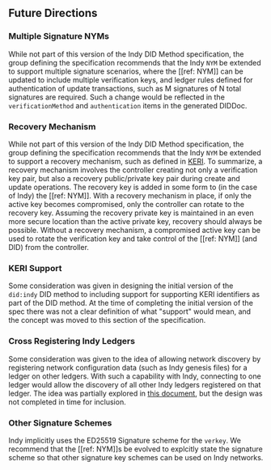 ## Future Directions

### Multiple Signature NYMs

While not part of this version of the Indy DID Method specification, the group defining the specification recommends that the Indy `NYM` be extended to support multiple signature scenarios, where the [[ref: NYM]] can be updated to include multiple verification keys, and ledger rules defined for authentication of update transactions, such as M signatures of N total signatures are required. Such a change would be reflected in the `verificationMethod` and `authentication` items in the generated DIDDoc.

### Recovery Mechanism

While not part of this version of the Indy DID Method specification, the group defining the specification recommends that the Indy `NYM` be extended to support a recovery mechanism, such as defined in [KERI](https://keri.one). To summarize, a recovery mechanism involves the controller creating not only a verification key pair, but also a recovery public/private key pair during create and update operations. The recovery key is added in some form to (in the case of Indy) the [[ref: NYM]]. With a recovery mechanism in place, if only the active key becomes compromised, only the controller can rotate to the recovery key. Assuming the recovery private key is maintained in an even more secure location than the active private key, recovery should always be possible. Without a recovery mechanism, a compromised active key can be used to rotate the verification key and take control of the [[ref: NYM]] (and DID) from the controller.

### KERI Support

Some consideration was given in designing the initial version of the `did:indy` DID method to including support for supporting KERI identifiers as part of the DID method. At the time of completing the initial version of the spec there was not a clear definition of what "support" would mean, and the concept was moved to this section of the specification.

### Cross Registering Indy Ledgers

Some consideration was given to the idea of allowing network discovery by registering network configuration data (such as Indy genesis files) for a ledger on other ledgers. With such a capability with Indy, connecting to one ledger would allow the  discovery of all other Indy ledgers registered on that ledger. The idea was partially explored in [this document](https://docs.google.com/document/d/1qLCaUiPtFZVNVUkAcLOhkPDPFs-ealTQmmy4HvYYhXQ/edit?usp=sharing), but the design was not completed in time for inclusion.

### Other Signature Schemes

Indy implicitly uses the ED25519 Signature scheme for the `verkey`. We recommend that the [[ref: NYM]]s be evolved to explcitly state the signature scheme so that other signature key schemes can be used on Indy networks.